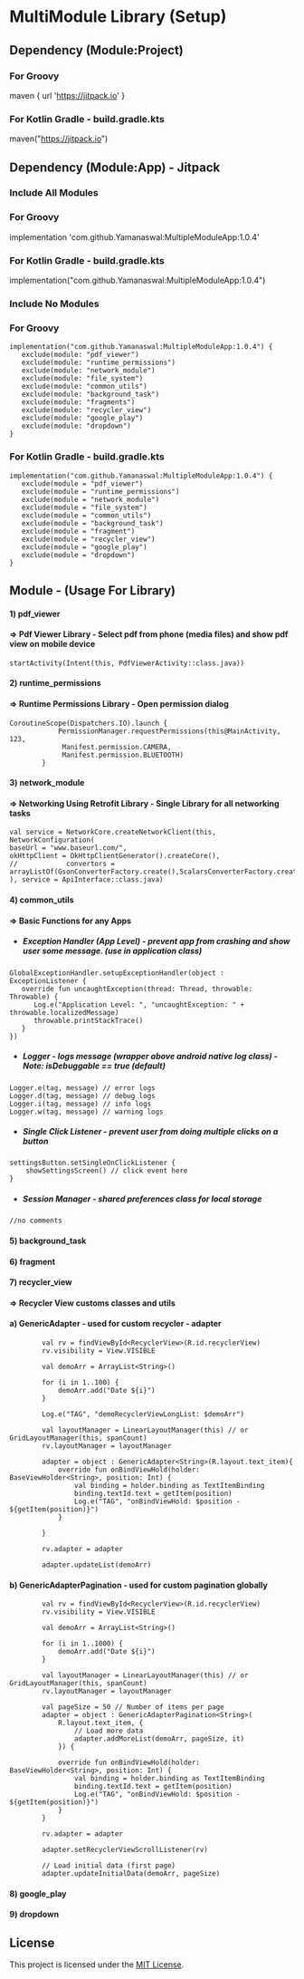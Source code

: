 # MultiModule Library (Setup)

## Dependency (Module:Project)
### For Groovy
maven { url 'https://jitpack.io' }
### For Kotlin Gradle - build.gradle.kts
maven("https://jitpack.io")

## Dependency (Module:App) - Jitpack
### Include All Modules

### For Groovy 
implementation 'com.github.Yamanaswal:MultipleModuleApp:1.0.4'
### For Kotlin Gradle - build.gradle.kts
implementation("com.github.Yamanaswal:MultipleModuleApp:1.0.4")

### Include No Modules

### For Groovy
```text
implementation("com.github.Yamanaswal:MultipleModuleApp:1.0.4") {
   exclude(module: "pdf_viewer")
   exclude(module: "runtime_permissions")
   exclude(module: "network_module")
   exclude(module: "file_system")
   exclude(module: "common_utils")
   exclude(module: "background_task")
   exclude(module: "fragments")
   exclude(module: "recycler_view")
   exclude(module: "google_play")
   exclude(module: "dropdown")
}
```

### For Kotlin Gradle - build.gradle.kts
```text
implementation("com.github.Yamanaswal:MultipleModuleApp:1.0.4") {
   exclude(module = "pdf_viewer")
   exclude(module = "runtime_permissions")
   exclude(module = "network_module")
   exclude(module = "file_system")
   exclude(module = "common_utils")
   exclude(module = "background_task")
   exclude(module = "fragment")
   exclude(module = "recycler_view")
   exclude(module = "google_play")
   exclude(module = "dropdown")
}
```


## Module - (Usage For Library)

#### 1) pdf_viewer
#### => Pdf Viewer Library - Select pdf from phone (media files) and show pdf view on mobile device
```text
startActivity(Intent(this, PdfViewerActivity::class.java))
```

#### 2) runtime_permissions 
#### => Runtime Permissions Library - Open permission dialog
```text
CoroutineScope(Dispatchers.IO).launch {
            PermissionManager.requestPermissions(this@MainActivity, 123,
             Manifest.permission.CAMERA,
             Manifest.permission.BLUETOOTH)
        }
```

#### 3) network_module
#### => Networking Using Retrofit Library - Single Library for all networking tasks
```text
val service = NetworkCore.createNetworkClient(this, NetworkConfiguration(
baseUrl = "www.baseurl.com/",
okHttpClient = OkHttpClientGenerator().createCore(),
//            convertors = arrayListOf(GsonConverterFactory.create(),ScalarsConverterFactory.create())
), service = ApiInterface::class.java)
```

#### 4) common_utils 
#### => Basic Functions for any Apps

* ##### Exception Handler (App Level) - prevent app from crashing and show user some message. (use in application class)
```text
GlobalExceptionHandler.setupExceptionHandler(object : ExceptionListener {
   override fun uncaughtException(thread: Thread, throwable: Throwable) {
      Log.e("Application Level: ", "uncaughtException: " + throwable.localizedMessage)
      throwable.printStackTrace()
   }
})
```

* ##### Logger - logs message (wrapper above android native log class) - Note: isDebuggable == true (default)
```text
Logger.e(tag, message) // error logs
Logger.d(tag, message) // debug logs
Logger.i(tag, message) // info logs
Logger.w(tag, message) // warning logs
```

* ##### Single Click Listener - prevent user from doing multiple clicks on a button
```text
settingsButton.setSingleOnClickListener {
    showSettingsScreen() // click event here
}
```

* ##### Session Manager - shared preferences class for local storage
```text
//no comments
```



#### 5) background_task

#### 6) fragment

#### 7) recycler_view
#### => Recycler View customs classes and utils

#### a) GenericAdapter - used for custom recycler - adapter
```text
        val rv = findViewById<RecyclerView>(R.id.recyclerView)
        rv.visibility = View.VISIBLE

        val demoArr = ArrayList<String>()

        for (i in 1..100) {
            demoArr.add("Date ${i}")
        }

        Log.e("TAG", "demoRecyclerViewLongList: $demoArr")

        val layoutManager = LinearLayoutManager(this) // or GridLayoutManager(this, spanCount)
        rv.layoutManager = layoutManager

        adapter = object : GenericAdapter<String>(R.layout.text_item){
            override fun onBindViewHold(holder: BaseViewHolder<String>, position: Int) {
                val binding = holder.binding as TextItemBinding
                binding.textId.text = getItem(position)
                Log.e("TAG", "onBindViewHold: $position - ${getItem(position)}")
            }

        }

        rv.adapter = adapter

        adapter.updateList(demoArr)
```

#### b) GenericAdapterPagination - used for custom pagination globally
```text
        val rv = findViewById<RecyclerView>(R.id.recyclerView)
        rv.visibility = View.VISIBLE

        val demoArr = ArrayList<String>()

        for (i in 1..1000) {
            demoArr.add("Date ${i}")
        }

        val layoutManager = LinearLayoutManager(this) // or GridLayoutManager(this, spanCount)
        rv.layoutManager = layoutManager

        val pageSize = 50 // Number of items per page
        adapter = object : GenericAdapterPagination<String>(
            R.layout.text_item, {
                // Load more data
                adapter.addMoreList(demoArr, pageSize, it)
            }) {

            override fun onBindViewHold(holder: BaseViewHolder<String>, position: Int) {
                val binding = holder.binding as TextItemBinding
                binding.textId.text = getItem(position)
                Log.e("TAG", "onBindViewHold: $position - ${getItem(position)}")
            }
        }

        rv.adapter = adapter

        adapter.setRecyclerViewScrollListener(rv)

        // Load initial data (first page)
        adapter.updateInitialData(demoArr, pageSize)
```

#### 8) google_play
#### 9) dropdown





## License
This project is licensed under the [MIT License](LICENSE).